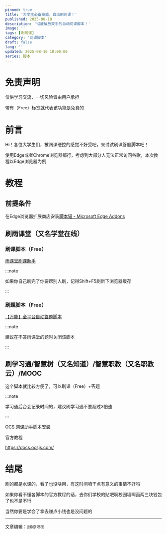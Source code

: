 ```yaml
---
pinned: true
title: '大学生必备技能，自动刷网课！'
published: 2025-08-10
description: '彻底解放双手的自动网课脚本！'
image: ''
tags: [刷网课]
category: '网课脚本'
draft: false 
lang: ''
updated: 2025-08-10 10:00:00
series: 脚本
---
```


# 免责声明

仅供学习交流，一切风险皆由用户承担

带有（Free）标签就代表该功能是免费的

# 前言

Hi！各位大学生们，被网课硬控的感觉不好受吧，来试试刷课答题脚本吧！

使用Edge或者Chrome浏览器都行，考虑到大部分人无法正常访问谷歌，本次教程以Edge浏览器为例

# 教程

## 前提条件

在Edge浏览器扩展商店安装[脚本猫 - Microsoft Edge Addons](https://microsoftedge.microsoft.com/addons/detail/%E8%84%9A%E6%9C%AC%E7%8C%AB/liilgpjgabokdklappibcjfablkpcekh?hl=zh-CN)



## 刷雨课堂（又名学堂在线）

### 刷课脚本（Free）

[雨课堂刷课助手](https://scriptcat.org/zh-CN/script-show-page/3030)

:::note

如果你自己刷完了你要帮别人刷，记得Shift+F5刷新下浏览器缓存

:::

### 刷题脚本（Free）

[【万能】全平台自动答题脚本](https://scriptcat.org/zh-CN/script-show-page/616)

:::note

建议在不答雨课堂的题时关闭该脚本

:::

## 刷学习通/智慧树（又名知道）/智慧职教（又名职教云）/MOOC

这个脚本就比较方便了，可以刷课（Free）+答题



:::note

学习通后台会记录时间的，建议刷学习通不要超过3倍速

:::



[OCS 网课助手脚本安装](https://scriptcat.org/zh-CN/script-show-page/367)

官方教程

https://docs.ocsjs.com/

# 结尾

刷的都是水课的，看了也没啥用，有这时间咱干点有意义的事情不好吗

如果你看不懂各脚本的官方教程的话，去你们学校的贴吧啊校园墙啊画两三块钱包了也不是不行

当然你要是学会了拿去赚点小钱也是没问题的

---

文章编辑：`@鈴奈咲桜`
